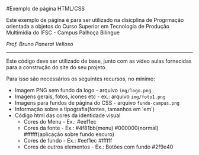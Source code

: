 #Exemplo de página HTML/CSS

Este exemplo de página é para ser utilizado na disicplina de Progrmação orientada a objetos
do Curso Superior em Tecnologia de Produção Multimídia do IFSC - Campus Palhoça Bilíngue

*Prof. Bruno Panerai Velloso*

----------


Este código deve ser utilizado de base, junto com as vídeo aulas fornecidas para a construção
do site do seu projeto.

Para isso são necessários os seguintes recursos, no mínimo:

- Imagem PNG sem fundo da logo - arquivo `img/logo.png`
- Imagens gerais, fotos, icones etc - ex.: arquivo `img/foto1.png`
- Imagens para fundos de página do CSS - arquivo `fundo-campus.png`
- Informação sobre a tipografia(fontes, tamanhos em 'em')
- Código html das cores da identidade visual
    - Cores do Menu - Ex.: #eef1ec
    - Cores da fonte - Ex.: #4f81bb(menu) #000000(normal) #ffffff(aplicação sobre fundo escuro)
    - Cores de fundo - Ex.: #eef1ec #ffffff
    - Cores de outros elementos - Ex.: Botões com fundo #2f9e40





